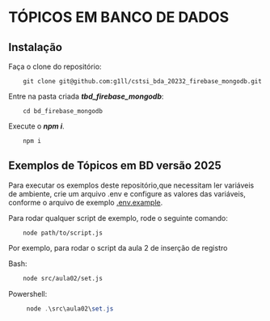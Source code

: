 # TÓPICOS EM BANCO DE DADOS

## Instalação

Faça o clone do repositório:

```shell
	git clone git@github.com:g1ll/cstsi_bda_20232_firebase_mongodb.git
```

Entre na pasta criada ***tbd_firebase_mongodb***:

```shell
	cd bd_firebase_mongodb
```

Execute o ***npm i***.

```shell
	npm i
```

## Exemplos de Tópicos em BD versão 2025

Para executar os exemplos deste repositório,que necessitam ler variáveis de ambiente, crie um arquivo .env e configure as valores das variáveis, conforme o arquivo de exemplo [.env.example](.env.example).

Para rodar qualquer script de exemplo, rode o seguinte comando:

```shell
	node path/to/script.js
```
Por exemplo, para rodar o script da aula 2 de inserção de registro

Bash:
```bash
	node src/aula02/set.js
```
Powershell:
```powershell
	 node .\src\aula02\set.js
```
